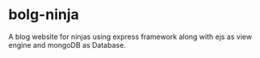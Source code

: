 # bolg-ninja
A blog website for ninjas using express framework along with ejs as view engine and mongoDB as Database.
